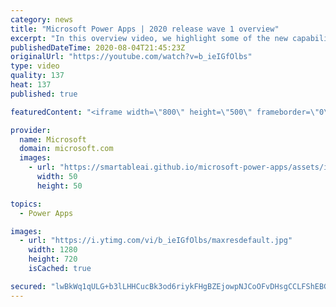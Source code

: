 ```yaml
---
category: news
title: "Microsoft Power Apps | 2020 release wave 1 overview"
excerpt: "In this overview video, we highlight some of the new capabilities included in the latest update to Microsoft Power Apps.      Here are the capabilities covered:     UI enhancements       • Save is always visible       • Chart formatting  Grid user experience enhancements       • Conditional search  "
publishedDateTime: 2020-08-04T21:45:23Z
originalUrl: "https://youtube.com/watch?v=b_ieIGfOlbs"
type: video
quality: 137
heat: 137
published: true

featuredContent: "<iframe width=\"800\" height=\"500\" frameborder=\"0\" src=\"https://www.youtube.com/embed/b_ieIGfOlbs\" allow=\"accelerometer; autoplay; encrypted-media; gyroscope; picture-in-picture\" allowfullscreen></iframe>"

provider:
  name: Microsoft
  domain: microsoft.com
  images:
    - url: "https://smartableai.github.io/microsoft-power-apps/assets/images/organizations/microsoft.com-50x50.jpg"
      width: 50
      height: 50

topics:
  - Power Apps

images:
  - url: "https://i.ytimg.com/vi/b_ieIGfOlbs/maxresdefault.jpg"
    width: 1280
    height: 720
    isCached: true

secured: "lwBkWq1qULG+b3lLHHCucBk3od6riykFHgBZEjowpNJCoOFvDHsgCCLFShEBGzJcV5p1pig0heAmVlZltoAINPcFduP5idRD7R4FQNDBWE9IINXWauqH/g2RtgDiv1sKsJKI0/rPww1oxkjdenz+Xzl1eJhz/EJvd5FS/OA5ZtQzmaHRk+cht0lQOqWZjQMJO1O2//mvJfuRwofbRiyvto2FP6i90e10AX1lKmk4LOOT9dcWPDiOqjt+ipk6JnGF6PmGCA0GH4klkQoao6G3L3Z9t2fJ4xa1JqUzMTl3X0fx+ngV7ViJLTHimX6xmUw+XAR1JVOXn+xaNGD6cJ+F6VZnT4b3ymDpxLUFHYcSEu+jflvsy+90X3UINZq7IQHhYKbM0dgpOLnXYXZubtNr/oIyJL1JObforMnw7OTAGzfhao02e2/sbZSIxzJYJZ+2;QW2EQJNGXbbvgaBH3lBfGQ=="
---
```


